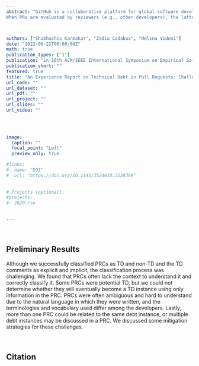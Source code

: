 ```yaml
---
abstract: "GitHub is a collaborative platform for global software development, where Pull Requests (PRs) are essential to bridge code changes with version control. However, software developers often trade software quality for faster implementation, incurring Technical Debt (TD). 
When PRs are evaluated by reviewers (e.g., other developers), the latter can often detect TD instances, and this can lead to either rejection of the PR or can spark discussion about it. We investigated whether PRs' comments indicate TD by assessing three large-scale repositories: Spark, Kafka, and React. We combined a manual classification with automated detection using machine learning and deep learning models. We classified two datasets and found that 37.7% and 38.7% of the comments indicate TD, respectively. Our best model achieved an 85% F1 score in classifying TD during the validation phase. However, we also faced several challenges during this process, which may hint that TD in PR comments is discussed differently from other software artifacts (e.g., code comments, commits, issues or discussion forums). Thus, we present challenges and lessons learned meant to assist researchers in pursuing this area of research."



authors: ["Shubhashis Karmakar", "Zadia Codabux", "Melina Vidoni"]
date: "2022-06-22T00:00:00Z"
math: true
publication_types: ["1"]
publication: "in 16th ACM/IEEE International Symposium on Empirical Software Engineering and Measurement (ESEM)"
publication_short: ""
featured: true
title: "An Experience Report on Technical Debt in Pull Requests: Challenges and Lessons Learned"
url_code: ""
url_dataset: ""
url_pdf: ""
url_project: ""
url_slides: ""
url_video: ""

 
 

image:
  caption: ""
  focal_point: "Left"
  preview_only: true

#links:
#- name: "DOI"
#  url: "https://doi.org/10.1145/3524610.3528389"
  
  
# Projects (optional).
#projects: 
#- 2020-rse
  

---
```


<br />


## Preliminary Results

Although we successfully classified PRCs as TD and non-TD and the TD comments as explicit and implicit, the classification process was challenging. We found that PRCs often lack the context to understand it and correctly classify it. Some PRCs were potential TD, but we could not determine whether they will eventually become a TD instance using only information in the PRC. PRCs were often ambiguous and hard to understand due to the natural language in which they were written, and the terminologies and vocabulary used differ among the developers. Lastly, more than one PRC could be related to the same debt instance, or multiple debt instances may be discussed in a PRC. We discussed some mitigation strategies for these challenges.


<br />



## Citation
```

```
